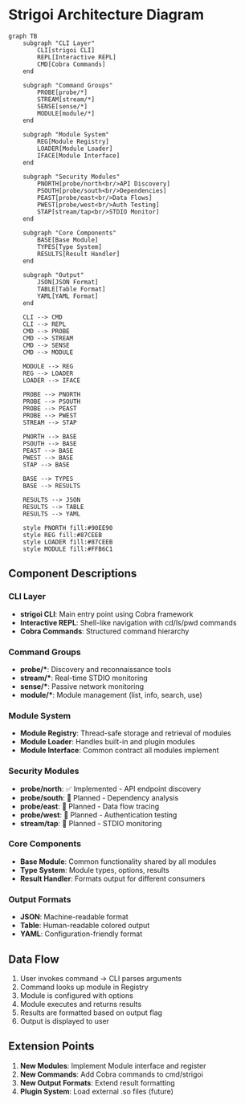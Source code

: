 # Strigoi Architecture Diagram

```mermaid
graph TB
    subgraph "CLI Layer"
        CLI[strigoi CLI]
        REPL[Interactive REPL]
        CMD[Cobra Commands]
    end
    
    subgraph "Command Groups"
        PROBE[probe/*]
        STREAM[stream/*]
        SENSE[sense/*]
        MODULE[module/*]
    end
    
    subgraph "Module System"
        REG[Module Registry]
        LOADER[Module Loader]
        IFACE[Module Interface]
    end
    
    subgraph "Security Modules"
        PNORTH[probe/north<br/>API Discovery]
        PSOUTH[probe/south<br/>Dependencies]
        PEAST[probe/east<br/>Data Flows]
        PWEST[probe/west<br/>Auth Testing]
        STAP[stream/tap<br/>STDIO Monitor]
    end
    
    subgraph "Core Components"
        BASE[Base Module]
        TYPES[Type System]
        RESULTS[Result Handler]
    end
    
    subgraph "Output"
        JSON[JSON Format]
        TABLE[Table Format]
        YAML[YAML Format]
    end
    
    CLI --> CMD
    CLI --> REPL
    CMD --> PROBE
    CMD --> STREAM
    CMD --> SENSE
    CMD --> MODULE
    
    MODULE --> REG
    REG --> LOADER
    LOADER --> IFACE
    
    PROBE --> PNORTH
    PROBE --> PSOUTH
    PROBE --> PEAST
    PROBE --> PWEST
    STREAM --> STAP
    
    PNORTH --> BASE
    PSOUTH --> BASE
    PEAST --> BASE
    PWEST --> BASE
    STAP --> BASE
    
    BASE --> TYPES
    BASE --> RESULTS
    
    RESULTS --> JSON
    RESULTS --> TABLE
    RESULTS --> YAML
    
    style PNORTH fill:#90EE90
    style REG fill:#87CEEB
    style LOADER fill:#87CEEB
    style MODULE fill:#FFB6C1
```

## Component Descriptions

### CLI Layer
- **strigoi CLI**: Main entry point using Cobra framework
- **Interactive REPL**: Shell-like navigation with cd/ls/pwd commands
- **Cobra Commands**: Structured command hierarchy

### Command Groups
- **probe/\***: Discovery and reconnaissance tools
- **stream/\***: Real-time STDIO monitoring
- **sense/\***: Passive network monitoring
- **module/\***: Module management (list, info, search, use)

### Module System
- **Module Registry**: Thread-safe storage and retrieval of modules
- **Module Loader**: Handles built-in and plugin modules
- **Module Interface**: Common contract all modules implement

### Security Modules
- **probe/north**: ✅ Implemented - API endpoint discovery
- **probe/south**: 🚧 Planned - Dependency analysis
- **probe/east**: 🚧 Planned - Data flow tracing
- **probe/west**: 🚧 Planned - Authentication testing
- **stream/tap**: 🚧 Planned - STDIO monitoring

### Core Components
- **Base Module**: Common functionality shared by all modules
- **Type System**: Module types, options, results
- **Result Handler**: Formats output for different consumers

### Output Formats
- **JSON**: Machine-readable format
- **Table**: Human-readable colored output
- **YAML**: Configuration-friendly format

## Data Flow

1. User invokes command → CLI parses arguments
2. Command looks up module in Registry
3. Module is configured with options
4. Module executes and returns results
5. Results are formatted based on output flag
6. Output is displayed to user

## Extension Points

1. **New Modules**: Implement Module interface and register
2. **New Commands**: Add Cobra commands to cmd/strigoi
3. **New Output Formats**: Extend result formatting
4. **Plugin System**: Load external .so files (future)